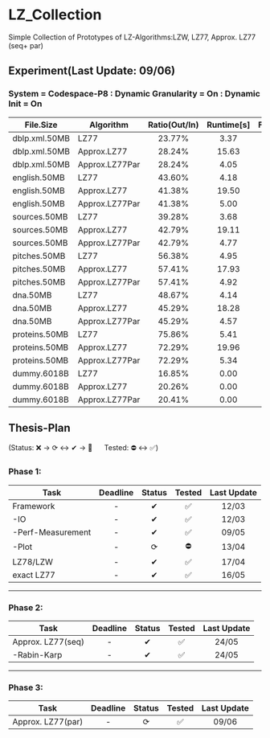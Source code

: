 # LZ_Collection

Simple Collection of Prototypes of LZ-Algorithms:LZW, LZ77, Approx. LZ77 (seq+ par)

## Experiment(Last Update: 09/06)

### System = Codespace-P8 : Dynamic Granularity = On : Dynamic Init = On

|File.Size|Algorithm|Ratio(Out/In)|Runtime[s]|Factors(#/In)|Memory([Byte]/In)|
|---------------|---------------|:---------------:|:---------------:|:---------------:|:------------:|
|dblp.xml.50MB|LZ77|23.77%|3.37|4.64%|20.00|
|dblp.xml.50MB|Approx.LZ77|28.24%|15.63|7.69%|3.20|
|dblp.xml.50MB|Approx.LZ77Par|28.24%|4.05|7.69%|3.28|
|english.50MB|LZ77|43.60%|4.18|7.63%|20.00|
|english.50MB|Approx.LZ77|41.38%|19.50|10.77%|4.88|
|english.50MB|Approx.LZ77Par|41.38%|5.00|10.77%|5.52|
|sources.50MB|LZ77|39.28%|3.68|7.75%|20.00|
|sources.50MB|Approx.LZ77|42.79%|19.11|11.89%|5.76|
|sources.50MB|Approx.LZ77Par|42.79%|4.77|11.89%|5.60|
|pitches.50MB|LZ77|56.38%|4.95|27.06%|20.00|
|pitches.50MB|Approx.LZ77|57.41%|17.93|19.62%|8.04|
|pitches.50MB|Approx.LZ77Par|57.41%|4.92|19.62%|9.49|
|dna.50MB|LZ77|48.67%|4.14|7.35%|20.00|
|dna.50MB|Approx.LZ77|45.29%|18.28|11.32%|7.78|
|dna.50MB|Approx.LZ77Par|45.29%|4.57|11.32%|8.89|
|proteins.50MB|LZ77|75.86%|5.41|26.11%|20.00|
|proteins.50MB|Approx.LZ77|72.29%|19.96|18.36%|15.54|
|proteins.50MB|Approx.LZ77Par|72.29%|5.34|18.36%|16.47|
|dummy.6018B|LZ77|16.85%|0.00|9.70%|20.00|
|dummy.6018B|Approx.LZ77|20.26%|0.00|10.98%|5.28|
|dummy.6018B|Approx.LZ77Par|20.41%|0.00|11.05%|0.58|

## Thesis-Plan

(Status: ❌ &rarr; ⟳ &harr; ✔ &rarr; 🌟 &nbsp;&nbsp;&nbsp;&nbsp; Tested: ⛔ &harr; ✅)


### Phase 1:
|Task               |Deadline   |Status  |Tested     |Last Update|
|-------------------|:---------:|:------:|:---------:|:---------:|
|Framework          |-          |✔       |✅          |12/03      |
| -IO               |-          |✔       |✅          |12/03      |
| -Perf-Measurement |-          |✔       |✅          |09/05      |
| -Plot             |-          |⟳       |⛔          |13/04      |
|LZ78/LZW           |-          |✔       |✅          |17/04      |
|exact LZ77         |-          |✔       |✅          |16/05      |

---
### Phase 2:
|Task               |Deadline   |Status  |Tested     |Last Update|
|-------------------|:---------:|:------:|:---------:|:---------:|
|Approx. LZ77(seq)  |-          |✔       |✅          |24/05      |
| -Rabin-Karp       |-          |✔       |✅          |24/05      |

---
### Phase 3:
|Task               |Deadline   |Status  |Tested     |Last Update|
|-------------------|:---------:|:------:|:---------:|:---------:|
|Approx. LZ77(par)  |-          |⟳       |✅          |09/06      |


